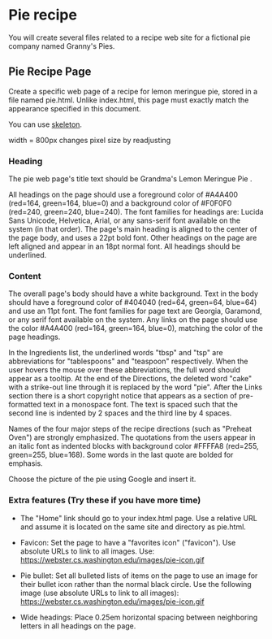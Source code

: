 # Pie recipe

You will create several files related to a recipe web site for a fictional pie company named Granny's Pies.

## Pie Recipe Page

Create a specific web page of a recipe for lemon meringue pie, stored in a file named pie.html. Unlike index.html, this page must exactly match the appearance specified in this document. 

You can use [skeleton](https://courses.cs.washington.edu/courses/cse154/16au/homework/1/output/skeleton.txt).

width = 800px
changes pixel size by readjusting


### Heading

The pie web page's title text should be Grandma's Lemon Meringue Pie . 

All headings on the page should use a foreground color of #A4A400 (red=164, green=164, blue=0) and a background color of #F0F0F0 (red=240, green=240, blue=240). The font families for headings are: Lucida Sans Unicode, Helvetica, Arial, or any sans-serif font available on the system (in that order). The page's main heading is aligned to the center of the page body, and uses a 22pt bold font. 
Other headings on the page are left aligned and appear in an 18pt normal font. All headings should be underlined. 

### Content

The overall page's body should have a white background. Text in the body should have a foreground color of #404040 (red=64, green=64, blue=64) and use an 11pt font. The font families for page text are Georgia, Garamond, or any serif font available on the system. Any links on the page should use the color #A4A400 (red=164, green=164, blue=0), matching the color of the page headings.

In the Ingredients list, the underlined words "tbsp" and "tsp" are abbreviations for "tablespoons" and "teaspoon" respectively. When the user hovers the mouse over these abbreviations, the full word should appear as a tooltip. At the end of the Directions, the deleted word "cake" with a strike-out line through it is replaced by the word "pie". After the Links section there is a short copyright notice that appears as a section of pre-formatted text in a monospace font. The text is spaced such that the second line is indented by 2 spaces and the third line by 4 spaces.

Names of the four major steps of the recipe directions (such as "Preheat Oven") are strongly emphasized. The quotations from the users appear in an italic font as indented blocks with background color #FFFFA8 (red=255, green=255, blue=168). Some words in the last quote are bolded for emphasis.

Choose the picture of the pie using Google and insert it.


### Extra features (Try these if you have more time)

- The "Home" link should go to your index.html page. Use a relative URL and assume it is located on the same site and directory as pie.html.

- Favicon: Set the page to have a "favorites icon" ("favicon"). Use absolute URLs to link to all images. Use: https://webster.cs.washington.edu/images/pie-icon.gif

- Pie bullet: Set all bulleted lists of items on the page to use an image for their bullet icon rather than the normal black circle. Use the following image (use absolute URLs to link to all images): https://webster.cs.washington.edu/images/pie-icon.gif 

- Wide headings: Place 0.25em horizontal spacing between neighboring letters in all headings on the page.

